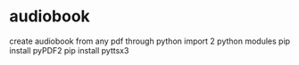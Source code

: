 # audiobook

create audiobook from any pdf through python 
import 2 python modules
pip install pyPDF2
pip install pyttsx3
